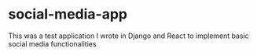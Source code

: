 # social-media-app
This was a test application I wrote in Django and React to implement basic social media functionalities
